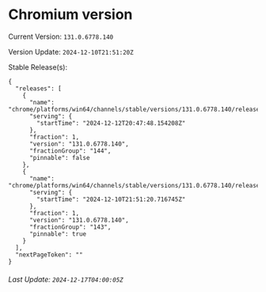# Chromium version

Current Version: `131.0.6778.140`

Version Update: `2024-12-10T21:51:20Z`

Stable Release(s):
```
{
  "releases": [
    {
      "name": "chrome/platforms/win64/channels/stable/versions/131.0.6778.140/releases/1734036468",
      "serving": {
        "startTime": "2024-12-12T20:47:48.154208Z"
      },
      "fraction": 1,
      "version": "131.0.6778.140",
      "fractionGroup": "144",
      "pinnable": false
    },
    {
      "name": "chrome/platforms/win64/channels/stable/versions/131.0.6778.140/releases/1733867480",
      "serving": {
        "startTime": "2024-12-10T21:51:20.716745Z"
      },
      "fraction": 1,
      "version": "131.0.6778.140",
      "fractionGroup": "143",
      "pinnable": true
    }
  ],
  "nextPageToken": ""
}
```

###### Last Update: `2024-12-17T04:00:05Z`
        